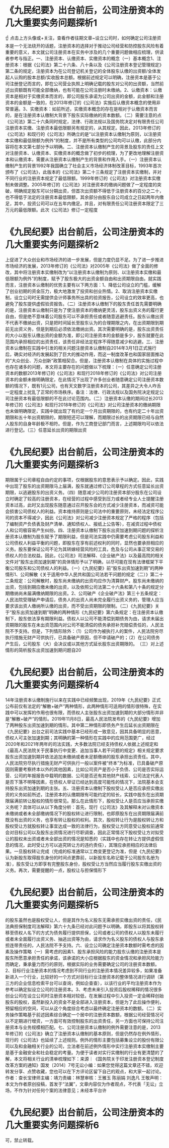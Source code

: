 # 《九民纪要》出台前后，公司注册资本的几大重要实务问题探析1

☝ 点击上方头像或+关注，查看作者往期文章~设立公司时，如何确定公司注册资本是一个无法绕开的话题，注册资本的选择对于推动公司经营和防控股东风险有着重要的意义，本文就公司注册资本在实务中涉及的几个重要问题做相应梳理，供读者参考与指正。一、注册资本、认缴资本、实缴资本的概念（一）基本概念1、注册资本：根据《公司法》第二十六条、八十条以及《公司注册资本登记管理规定》第二条的规定，注册资本为在公司登记机关登记的全体股东认缴的出资额/全体发起人认购的股本总额/实收股本总额。根据前述规定可以明确，注册资本是基于公司注册登记而言的，即在公司营业执照上明确记载的股东对公司的出资额，当然前述出资额既有可能全部缴纳，也有可能在公司注册时未缴纳。2、认缴资本：认缴资本是相对于实缴资本而言的，即公司股东承诺为公司出资的金额，此金额和注册资本的金额是一致的，在2013年修订的《公司法》实施后认缴资本概念的使用非常普遍。3、实缴资本：如前所述，实缴资本概念的存在是相对于认缴资本而言的，是在注册资本认缴制大背景下股东实际缴纳的资本数额。（二）需要注意的点《公司法》第二十六条同时规定，法律、行政法规以及国务院决定对有限责任公司注册资本实缴、注册资本最低限额另有规定的，从其规定。因此，2013年修订的《公司法》和现行的《公司法》所确立的是“以注册资本认缴制为原则，以注册资本实缴和最低限额为例外”的制度，并不是所有类型的公司均可以认缴，此部分内容将在本文第七部分予以明确。二、注册资本认缴制产生的背景及股东的责任上文对注册资本、认缴资本、实缴资本的概念做了初步的梳理，为了更改地理解注册资本和认缴资本，需要从注册资本认缴制产生的背景和作用入手。（一）注册资本认缴制产生的背景1992年我国确立了社会主义市场经济体制改革目标，1993年首次颁布了《公司法》，此版本的《公司法》第二十三条规定了注册资本实缴制，并对不同行业的注册资本规定了最低限额。1999年修订的《公司法》对注册资本实缴制未做调整。2005年修订的《公司法》对注册资本的缴纳问题做了一定程度的突破，明确规定股东可以分期出资，但首次出资额不得低于注册资本的百分之二十，也不得低于法定的注册资本最低限额，其余部分由股东自公司成立之日起两年内缴足，其中，投资公司可以在五年内缴足。并且，对有限责任公司注册资本限定了三万元的最低限额。此次《公司法》修订一定程度

# 《九民纪要》出台前后，公司注册资本的几大重要实务问题探析2

上促进了大众创业和市场经济的进一步发展，但是力度仍显不足。为了进一步推进市场经济的发展，2013年修订的《公司法》对2005年《公司法》做了全面的修改，其中将注册资本实缴制改为“以注册资本认缴制为原则、以注册资本实缴和最低限额为例外”的制度，赋予了股东极大的出资金额自由和出资期限自由。就实践而言，注册资本认缴制的优势主要有以下两方面：1、降低公司设立的门槛，缓解了创业初期的资金压力，极大地激发了投资和创业热情。2、取消注册资本实缴制，设立公司时无需提供会计师事务所出具的验资报告，公司设立的效率更高，也避免了股东提供虚假验资报告。（二）注册资本认缴制下的股东责任首先需要明确的是，注册资本认缴制只是为了使注册资本的缴纳更灵活，股东出资义务的履行更自由，但是绝不意味着公司股东可以不承担责任或者随意逃避责任。股东认缴出资不代表不缴纳出资，只是把时间延长至股东认为的合理期限之内，在出资期限到期前无出资义务，但是到期后必须依法缴纳出资。其次需要明确的是，股东出资责任的大小以股东认缴出资的金额为准，即公司注册资本的金额是多少，股东就要在此范围内承担相应的出资责任，该责任非经法定程序不得随意减少和逃避。三、注册资本认缴制在实践中引发的相关问题注册资本认缴制自2014年3月1日正式施行后，确实对经济的发展起到了巨大的推动作用，而这一制度改革也和国家层面推动的“大众创业、万众创新”政策相契合。但是，注册资本认缴制在具体的实施过程中也存在诸多的问题，本文将主要存在的问题做以下梳理：（一）任意确定公司注册资本的数额2013年修订的《公司法》和现行2018年修订的《公司法》对公司注册资本的金额未做明确限定，在此情况下出现了许多创业者随意确定公司注册资本数额的情况下，既有1元公司，也有天文数字注册资本的公司，其差异之大令人咋舌一定程度上扰乱了正常的市场秩序。备注：法律、行政法规以及国务院决定规定公司注册资本有最低限额的不在此讨论范围内。（二）注册资本认缴的期间过长2013年修订的《公司法》和现行2018年修订的《公司法》对公司注册资本的缴纳期限也未做明确限定，实践中就出现了有约定一个月出资期限的，也有约定二十年出资期限和五十年出资期限的，期限短还可以理解，而期限过长的出资期限已经与自然人股东的自身年龄极不相符。但是，作为工商登记部门而言，上述期限均可以依法进行登记。（三）任意延长出资的期限出资

# 《九民纪要》出台前后，公司注册资本的几大重要实务问题探析3

期限属于公司章程自由约定的事项，仅根据股东的意思表示予以确定。因此，实践中出现了股东的出资期限马上届满，股东就通过修订公司章程的方式任意延长出资期限，以逃避股东的出资义务。（四）随意减少公司的注册资本部分股东在公司设立时确定了较高的注册资本，在经营的过程中感受到压力或者经专业人士提醒注册资本过高，此时又出现股东随意通过召开股东会的方式减少注册资本，而减资可能会损害公司债权人的利益。资本维持原则是公司法中的重要原则，未经法定程序公司的资本不得减少，因此《公司法》对公司减少注册资本规定了严格的程序（包括了编制资产负债表及财产清单、通知债权人、报纸上公告等），在减资过程中债权人和公司极容易产生纠纷。四、注册资本认缴制下股东出资加速到期问题的探析注册资本认缴制为股东赋予了期限利益，但是司法实践中仍需要考虑公司股东利益和公司债权人利益平衡的问题，即股东在享有前述权利的同时，显然也要承担相应的义务。股东要保证公司不沦为其转嫁经营风险的工具，危及与公司从事正常交易的债权人的合法权益。因此，《公司法》司法解释、《企业破产法》以及最高院的相关文件对“股东出资加速到期”的具体情形予以了明确，以尽可能在现有法律框架下平衡公司股东和公司债权人的利益。（一）《九民纪要》前“股东出资加速到期”的两种情形1、公司解散《关于适用中华人民共和国公司法若干问题的规定（二）》第二十二条规定：公司解散时，股东尚未缴纳的出资均应作为清算财产。股东尚未缴纳的出资，包括到期应缴未缴的出资，以及依照公司法第二十六条和第八十条的规定分期缴纳尚未届满缴纳期限的出资。2、公司破产《企业破产法》第三十五条规定：人民法院受理破产申请后，债务人的出资人尚未完全履行出资义务的，管理人应当要求该出资人缴纳所认缴的出资，而不受出资期限的限制。（二）《九民纪要》关于“股东出资加速到期”明确的两种情形《九民纪要》第六条规定：在注册资本认缴制下，股东依法享有期限利益。债权人以公司不能清偿到期债务为由，请求未届出资期限的股东在未出资范围内对公司不能清偿的债务承担补充赔偿责任的，人民法院不予支持。但是，下列情形除外：（1）公司作为被执行人的案件，人民法院穷尽执行措施无财产可供执行，已具备破产原因，但不申请破产的；（2）在公司债务产生后，公司股东（大）会决议或以其他方式延长股东出资期限的。　（三）对上述情形的简析股东出资加速到期问题自20

# 《九民纪要》出台前后，公司注册资本的几大重要实务问题探析4

14年注册资本认缴制施行以来在实践中已经频繁出现，2019年《九民纪要》正式公布前仅有法定的“解散+破产”两种情形，此两种情形可适用的情形很特殊，在实践中可以发挥的作用也很有限，而债权人主张股东出资加速到期的大部分情形并非是“解散+破产”的情形。2019年11月8日，最高人民法院发布的《九民纪要》增加了两种股东出资加速到期的情形。其中第二种情形即债务产生后延长出资期限在《九民纪要》出台之前司法实践中基本已经形成一致意见，因其具备明显的恶意，债权人可主张加速到期；其明确的第一种情形在实践中的应用范围更广，经过2020年和2021年两年的司法实践，大多数法院已经支持债权人依据上述规定和《最高人民法院关于民事执行中变更、追加当事人若干问题的规定》相关规定要求股东出资加速到期并依法追加未缴纳或者未足额缴纳的股东承担出资责任。其中，人民法院穷尽执行措施无财产可供执行一般以案件被“终本”为标准，已具备破产原因则需要考察终本以外的其他因素，比如公司资产是否小于负债、公司是否实际运营、公司的年报报告中载明的数据、公司是否还有其他财产线索、公司法定代表人是否下落不明等因素，在债权人举证已经达到高度可能性的情况下，法院基本会支持股东出资加速到期的主张。五、注册资本认缴制下股权受让人是否应承担实缴出资的义务如前所述，注册资本的认缴期限有可能约定的较长，实践中股东在出资期限届满前转让股权的情形很常见。那么在此情形下，股权受让人是否应当承担实缴义务呢？具体可以从以下角度分析：首先，现行《公司法》及其解释未对认缴资本未缴纳或者未全部缴纳情况下的股权转让进行限制，也即原股东在出资期限届满前既没有出资的义务，也享有转让股权的权利。其次，股权转让行为是股权转让方和股权受让方就股权转让事宜达成一致的法律行为，股权受让方同意受让股权前通常会对目标公司以及股东出资情况进行尽职调查，因此正常情况下股权受让方对拟受让的股权未出资或者未全部出资的情况是知悉的（实践中也存在转让方提供虚假信息的情况，此时受让方可以追究转让方的违约责任），其理应承担相应的法律后果。一旦股权转让完成（完成的标准通常以工商变更登记为准，但是《九民纪要》认为新股东取得股东身份的时间点更靠前，以新股东名称记载于公司股东名册为准），股东受让方即享有完整股东身份，股权受让方当然应当履行股东实缴出资的义务。再次，需要提醒的一点，股权让与担保情形下

# 《九民纪要》出台前后，公司注册资本的几大重要实务问题探析5

的股东虽然也是股权受让人，但是其作为名义股东无需承担实缴出资的责任，《民法典担保制度司法解释》第六十九条已经对此问题予以明确，即股东以将其股权转移至债权人名下的方式为债务履行提供担保，公司或者公司的债权人以股东未履行或者未全面履行出资义务、抽逃出资等为由，请求作为名义股东的债权人与股东承担连带责任的，人民法院不予支持。六、设立公司确定注册资本数额时需考虑的因素及操作策略（一）需考虑的因素1、股东承担风险的能力股东认缴的注册资本是股东所愿意承担责任的承诺，该承诺的大小应根据股东的资金情况和承担风险能力而确定，秉承量力而行的原则，根据实际的业务需要确定公司的注册资本数额。2、目标行业注册资本的情况考虑到不同行业的注册资本情况差异较多，如果准备新进入一个行业，比较好的一个方式对目标行业注册资本的整体情况进行调研（第三方的企业信息检索平台可以查询，例如企查查），以该行业的平均注册资本作为参考以确定拟设立公司的注册资本。3、考虑未来引入投资后股权稀释的情况很多创业公司在设立公司时注册资本相对较低，在发展过程中引入投资一定会稀释创始股东的股权，虽然新投入的资金不是全部进入注册资本，但是为了此后操作便利，预留相应的空间，可以从这个角度综合考虑以最终确定注册资本的数额。（二）实务操作策略基于前述因素综合确定一个居中的注册资本数额，根据公司经营情况可以不定期进行增资，一方面可有效控制股东的出资责任，另一方面也可保持公司注册资本与业务规模相匹配。七、公司注册资本认缴制的例外需要注意的是，2013年修订的《公司法》确立了注册资本认缴制的基本原则，但是仍然存在例外情形，现行的《公司法》也延续了上述规则。例外的情形主要包括募集设立的股份有限公司以及和金融相关行业的公司，立法者在前述例外情形中实行注册资本实缴制主要是基于金融安全和社会稳定的考量。为便于读者对实行实缴制的行业有更清楚的了解，本文将相关行业的清单梳理如下：来源｜《国务院关于印发注册资本登记制度改革方案的通知》国发〔2014〕7号无讼小编：如果您觉得这篇文章还不错，欢迎转发分享、点赞收藏，您也可以在下方评论区留下自己的观点，和大家一起讨论。作者：查长宝律师主编：靖力责编：林慧审核：王雅玉 陈丽娟 刘逸凡 王敬声明：本文为作者原创投稿，首发于“法翼”，文章内容仅为作者观点，不代表「无讼」立场，不作为针对任何个案的法律意见；未经本平台许

# 《九民纪要》出台前后，公司注册资本的几大重要实务问题探析6

可，禁止转载。

